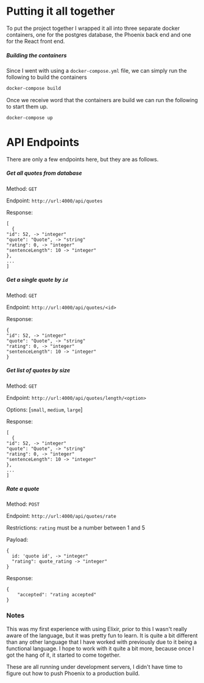 # Putting it all together

To put the project together I wrapped it all into three separate docker containers, one for the postgres database, the Phoenix back end and one for the React front end.

##### Building the containers
Since I went with using a `docker-compose.yml` file, we can simply run the following to build the containers

```bash
docker-compose build
```

Once we receive word that the containers are build we can run the following to start them up.

``` bash
docker-compose up
```
# API Endpoints
There are only a few endpoints here, but they are as follows.

##### Get all quotes from database
Method: `GET`

Endpoint: `http://url:4000/api/quotes`

Response:
``` 
[
  {
"id": 52, -> "integer"
"quote": "Quote", -> "string"
"rating": 0, -> "integer"
"sentenceLength": 10 -> "integer"
},
...
]
```
##### Get a single quote by `id`
Method: `GET`

Endpoint: `http://url:4000/api/quotes/<id>`

Response:
```
{
"id": 52, -> "integer"
"quote": "Quote", -> "string"
"rating": 0, -> "integer"
"sentenceLength": 10 -> "integer"
}
```

##### Get list of quotes by size
Method: `GET`

Endpoint: `http://url:4000/api/quotes/length/<option>`

Options: [`small`, `medium`, `large`]

Response:
```
[
  {
"id": 52, -> "integer"
"quote": "Quote", -> "string"
"rating": 0, -> "integer"
"sentenceLength": 10 -> "integer"
},
...
]
```

##### Rate a quote
Method: `POST`

Endpoint: `http://url:4000/api/quotes/rate`

Restrictions: `rating` must be a number between 1 and 5

Payload:
```
{
  id: 'quote id', -> "integer"
  "rating": quote_rating -> "integer"
}
```
Response:
```
{
    "accepted": "rating accepted"
}
```


### Notes

This was my first experience with using Elixir, prior to this I wasn't really aware of the language, but it was pretty fun to learn. It is quite a bit different than any other language that I have worked with previously due to it being a functional language. I hope to work with it quite a bit more, because once I got the hang of it, it started to come together.


These are all running under development servers, I didn't have time to figure out how to push Phoenix to a production build.
